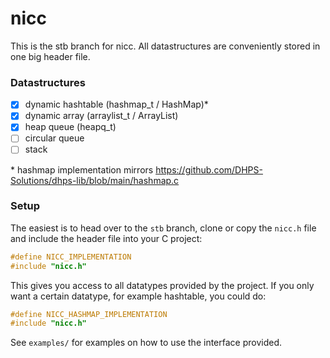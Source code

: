 # nicc
This is the stb branch for nicc. All datastructures are conveniently stored in one big header file.

### Datastructures
- [x] dynamic hashtable (hashmap_t / HashMap)*
- [x] dynamic array (arraylist_t / ArrayList)
- [x] heap queue (heapq_t)
- [ ] circular queue
- [ ] stack

\* hashmap implementation mirrors https://github.com/DHPS-Solutions/dhps-lib/blob/main/hashmap.c

### Setup
The easiest is to head over to the `stb` branch, clone or copy the `nicc.h` file and include the header file into your C project:
```c
#define NICC_IMPLEMENTATION
#include "nicc.h"
```
This gives you access to all datatypes provided by the project. If you only want a certain datatype, for example hashtable, you could do:
```c
#define NICC_HASHMAP_IMPLEMENTATION
#include "nicc.h"
```

See `examples/` for examples on how to use the interface provided.
